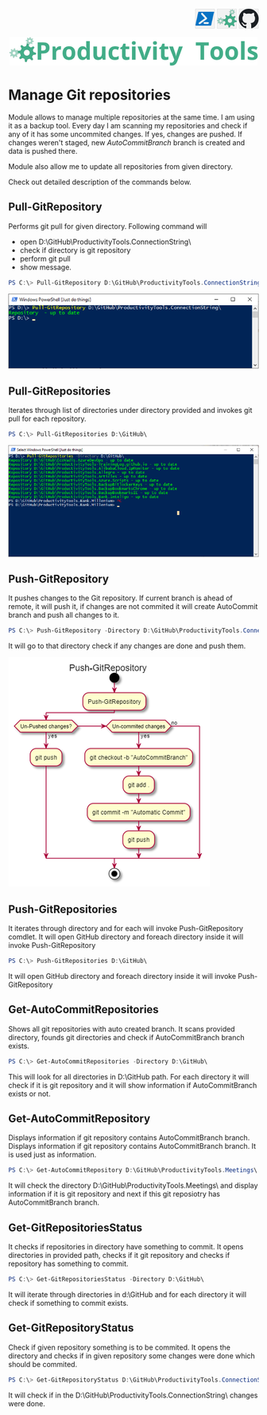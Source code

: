 <!--Category:PowerShell--> 
 <p align="right">
    <a href="https://www.powershellgallery.com/packages/ProductivityTools.ManageGitRepositories/"><img src="Images/Header/Powershell_border_40px.png" /></a>
    <a href="http://productivitytools.tech/clone-git-repositories/"><img src="Images/Header/ProductivityTools_green_40px_2.png" /><a> 
    <a href="https://github.com/pwujczyk/ProductivityTools.ManageGitRepositories"><img src="Images/Header/Github_border_40px.png" /></a>
</p>
<p align="center">
    <a href="http://http://productivitytools.tech/">
        <img src="Images/Header/LogoTitle_green_500px.png" />
    </a>
</p>

# Manage Git repositories


Module allows to manage multiple repositories at the same time. I am using it as a backup tool. Every day I am scanning my repositories and check if any of it has some uncommited changes. If yes, changes are pushed. If changes weren't staged, new *AutoCommitBranch* branch is created and data is pushed there.

Module also allow me to update all repositories from given directory.

Check out detailed description of the commands below.

## Pull-GitRepository
Performs git pull for given directory. Following command will
- open D:\GitHub\ProductivityTools.ConnectionString\ 
- check if directory is git repository
- perform git pull 
- show message.

```powershell
PS C:\> Pull-GitRepository D:\GitHub\ProductivityTools.ConnectionString\
```

![PullGitRepository](./Images/PullGitRepository.png)


## Pull-GitRepositories
Iterates through list of directories under directory provided and invokes git pull for each repository.

```powershell
PS C:\> Pull-GitRepositories D:\GitHub\
```
![PullGitRepository](./Images/PullGitRepositories.png)

## Push-GitRepository
It pushes changes to the Git repository. If current branch is ahead of remote, it will push it, if changes are not commited it will create AutoCommit branch and push all changes to it.

```powershell
PS C:\> Push-GitRepository -Directory D:\GitHub\ProductivityTools.ConnectionString\
```

It will go to that directory check if any changes are done and push them.

![PullGitRepository](./Images/PushGitRepositoryDiagram.png)


## Push-GitRepositories
It iterates through directory and for each will invoke Push-GitRepository comdlet.
It will open GitHub directory and foreach directory inside it will invoke Push-GitRepository

```powershell
PS C:\> Push-GitRepositories D:\GitHub\
```

It will open GitHub directory and foreach directory inside it will invoke Push-GitRepository


## Get-AutoCommitRepositories
Shows all git repositories with auto created branch. It scans provided directory, founds git directories and check if AutoCommitBranch branch exists.

```powershell
PS C:\> Get-AutoCommitRepositories -Directory D:\GitHub\
```

This will look for all directories in D:\GitHub path. For each directory it will check if it is git repository and it will show information if AutoCommitBranch exists or not.

## Get-AutoCommitRepository

Displays information if git repository contains AutoCommitBranch branch. Displays information if git repository contains AutoCommitBranch branch. It is used just as information.

```powershell
PS C:\> Get-AutoCommitRepository D:\GitHub\ProductivityTools.Meetings\
```

It will check the directory D:\GitHub\ProductivityTools.Meetings\ and display information if it is git repository and next if this git reposiotry has AutoCommitBranch branch.


## Get-GitRepositoriesStatus
It checks if repositories in directory have something to commit. It opens directories in provided path, checks if it git repository and checks if repository has something to commit.

```powershell
PS C:\> Get-GitRepositoriesStatus -Directory D:\GitHub\
```

It will iterate through directories in d:\GitHub and for each directory it will check if something to commit exists.



## Get-GitRepositoryStatus
Check if given repository something is to be commited. It opens the directory and checks if in given repository some changes were done which should be commited.

```powershell
PS C:\> Get-GitRepositoryStatus D:\GitHub\ProductivityTools.ConnectionString\
```

It will check if in the D:\GitHub\ProductivityTools.ConnectionString\ changes were done. 







